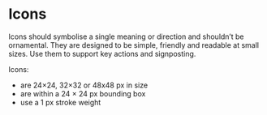 # Icons

Icons should symbolise a single meaning or direction and shouldn’t be ornamental. They are designed to be simple, friendly and readable at small sizes. Use them to support key actions and signposting.

Icons:
* are 24×24, 32×32 or 48x48 px in size
* are within a 24 × 24 px bounding box 
* use a 1 px stroke weight


<figure>
<picture>
<source type="image/svg" srcset="/images/nature portfolio/systemicons.png">
<img src="/images/nature portfolio/systemicons.png" alt=""/>	
</picture>
</figure>
